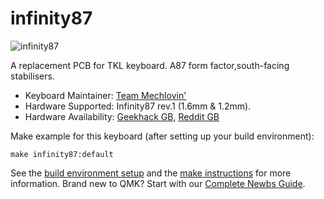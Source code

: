 # infinity87

![infinity87](https://i.imgur.com/QuK1EnN.png)

A replacement PCB for TKL keyboard. A87 form factor,south-facing stabilisers.  

* Keyboard Maintainer: [Team Mechlovin'](https://github.com/mechlovin)
* Hardware Supported: Infinity87 rev.1 (1.6mm & 1.2mm).
* Hardware Availability: [Geekhack GB](https://geekhack.org/index.php?topic=105853.0), [Reddit GB](https://www.reddit.com/r/mechmarket/comments/g4vf2w/gb_team_mechlovin_infinity_87_a87_form_factor/)

Make example for this keyboard (after setting up your build environment):

    make infinity87:default

See the [build environment setup](https://docs.qmk.fm/#/getting_started_build_tools) and the [make instructions](https://docs.qmk.fm/#/getting_started_make_guide) for more information. Brand new to QMK? Start with our [Complete Newbs Guide](https://docs.qmk.fm/#/newbs).
